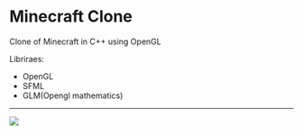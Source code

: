 # Minecraft Clone

Clone of Minecraft in C++ using OpenGL

Libriraes:
* OpenGL
* SFML
* GLM(Opengl mathematics)
---
![](https://img.shields.io/tokei/lines/github/cppshizoidS/MineGL)
